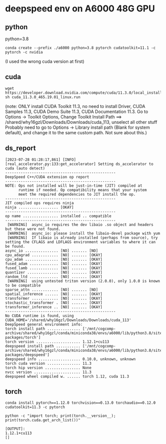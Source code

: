 # deepspeed env on A6000 48G GPU

## python
python=3.8
```
conda create --prefix ./a6000 python=3.8 pytorch cudatoolkit=11.1 -c pytorch -c nvidia 
```
(I used the wrong cuda version at first)

## cuda
```
wget https://developer.download.nvidia.com/compute/cuda/11.3.0/local_installers/cuda_11.3.0_465.19.01_linux.run
sh cuda_11.3.0_465.19.01_linux.run
```
(note: ONLY install CUDA Toolkit 11.3, no need to install Driver, CUDA Samples 11.3, CUDA Demo Suite 11.3, CUDA Documentation 11.3.
Go to Options -> Toolkit Options, Change Toolkit Install Path ==> /shared/why16gzl/Downloads/Downloads/cuda_113, unselect all other stuff
Probably need to go to Options -> Library install path (Blank for system default), and change it to the same custom path. Not sure about this.)

## ds_report
```
[2023-07-28 01:28:17,861] [INFO] [real_accelerator.py:133:get_accelerator] Setting ds_accelerator to cuda (auto detect)
--------------------------------------------------
DeepSpeed C++/CUDA extension op report
--------------------------------------------------
NOTE: Ops not installed will be just-in-time (JIT) compiled at
      runtime if needed. Op compatibility means that your system
      meet the required dependencies to JIT install the op.
--------------------------------------------------
JIT compiled ops requires ninja
ninja .................. [OKAY]
--------------------------------------------------
op name ................ installed .. compatible
--------------------------------------------------
 [WARNING]  async_io requires the dev libaio .so object and headers but these were not found.
 [WARNING]  async_io: please install the libaio-devel package with yum
 [WARNING]  If libaio is already installed (perhaps from source), try setting the CFLAGS and LDFLAGS environment variables to where it can be found.
async_io ............... [NO] ....... [NO]
cpu_adagrad ............ [NO] ....... [OKAY]
cpu_adam ............... [NO] ....... [OKAY]
fused_adam ............. [NO] ....... [OKAY]
fused_lamb ............. [NO] ....... [OKAY]
quantizer .............. [NO] ....... [OKAY]
random_ltd ............. [NO] ....... [OKAY]
 [WARNING]  using untested triton version (2.0.0), only 1.0.0 is known to be compatible
sparse_attn ............ [NO] ....... [NO]
spatial_inference ...... [NO] ....... [OKAY]
transformer ............ [NO] ....... [OKAY]
stochastic_transformer . [NO] ....... [OKAY]
transformer_inference .. [NO] ....... [OKAY]
--------------------------------------------------
No CUDA runtime is found, using CUDA_HOME='/shared/why16gzl/Downloads/Downloads/cuda_113'
DeepSpeed general environment info:
torch install path ............... ['/mnt/cogcomp-archive/shared/why16gzl/conda/miniconda38/envs/a6000/lib/python3.8/site-packages/torch']
torch version .................... 1.12.1+cu113
deepspeed install path ........... ['/mnt/cogcomp-archive/shared/why16gzl/conda/miniconda38/envs/a6000/lib/python3.8/site-packages/deepspeed']
deepspeed info ................... 0.10.0, unknown, unknown
torch cuda version ............... 11.3
torch hip version ................ None
nvcc version ..................... 11.3
deepspeed wheel compiled w. ...... torch 1.12, cuda 11.3
```

## torch
```
conda install pytorch==1.12.0 torchvision==0.13.0 torchaudio==0.12.0 cudatoolkit=11.3 -c pytorch

python -c "import torch; print(torch.__version__); print(torch.cuda.get_arch_list())"

[OUTPUT]:
1.12.1+cu113
[]
```